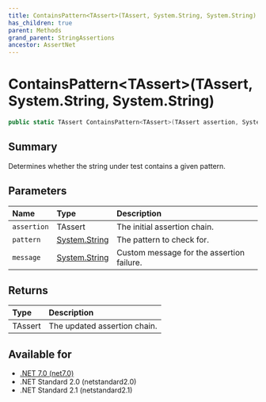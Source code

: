 ```yaml
---
title: ContainsPattern<TAssert>(TAssert, System.String, System.String)
has_children: true
parent: Methods
grand_parent: StringAssertions
ancestor: AssertNet
---
```

# ContainsPattern&lt;TAssert&gt;(TAssert, System.String, System.String)

```csharp
public static TAssert ContainsPattern<TAssert>(TAssert assertion, System.String pattern, System.String message);
```

## Summary
Determines whether the string under test contains a given pattern.

## Parameters
|Name|Type|Description|
|:-|:-|:-|
|`assertion`|TAssert|The initial assertion chain.|
|`pattern`|[System.String](https://learn.microsoft.com/en-us/dotnet/api/system.string)|The pattern to check for.|
|`message`|[System.String](https://learn.microsoft.com/en-us/dotnet/api/system.string)|Custom message for the assertion failure.|

## Returns
|Type|Description|
|:-|:-|
|TAssert|The updated assertion chain.|

## Available for
- [.NET 7.0 (net7.0)](https://versionsof.net/core/7.0/)
- .NET Standard 2.0 (netstandard2.0)
- .NET Standard 2.1 (netstandard2.1)
